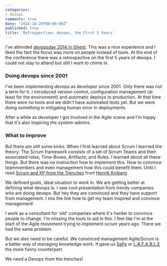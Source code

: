 ```yaml
---
categories:
- devops
comments: true
date: "2014-10-29T00:00:00Z"
published: true
title: 'Retrospective: devops, the First 5 Years'
---
```

I've attended [devopsday 2014 in Ghent](http://devopsdays.org/events/2014-belgium/). This was a nice experience and I liked the fact the focus was more on people instead of tools. At the end of the conference there was a retrospective on the first 5 years of devops. I could not stay to attend but still I want to chime in.

### Doing devops since 2001
I've been implementing devops as developer since 2001. Only there was not a term for it. I introduced version control, configuration management (at least for the environment) and automatic deploys to production. At that time there were no tools and we didn't have automated tests yet. But we were doing something in mitigating human error in deployments. 

After a while as developer I got involved in the Agile scene and I'm happy that it's also inspiring the system-admins.

### What to improve
But there are still some kinks. When I first learned about Scrum I learned the theory: The Scrum framework consists of a set of Scrum Teams and their associated roles; Time-Boxes, Artifacts, and Rules. I learned about all these things. But there was no instruction how to implement this. How to convince teammembers and even management how this could benefit them. Until I read [Scrum and XP from the Trenches](http://www.amazon.com/Scrum-Trenches-Enterprise-Software-Development/dp/1430322640/ref=sr_1_1?ie=UTF8&qid=1414661515&sr=8-1&keywords=scrum+in+the+trenches) from [Henrik Kniberg](http://blog.crisp.se/author/henrikkniberg).

We defined goals, ideal situation to work in. We are getting better at defining what devops is. I saw cool presentation from trendy companies who are doing devops. But hey they are convinced and they have support from management. I mis the link how to get my team inspired and convince management!

I work as a consultant for 'old' companies where it's harder to convince people to change. I'm missing the tools to aid in this. I feel like I'm at the start of the Agile movement trying to implement scrum years ago. There we had the same problem.

But we also need to be careful. We convinced management Agile/Scrum is a better way of managing knowledge work. It gave us [SaFe](http://scaledagileframework.com) or [L.A.F.A.B.L.E](http://www.lafable.com) the more funny counterpart.

We need a Devops from the trenches!